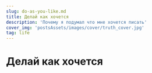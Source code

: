 ```yaml
---
slug: do-as-you-like.md
title: Делай как хочется
description: 'Почему я подумал что мне хочется писать'
cover_img: 'postsAssets/images/cover/truth_cover.jpg'
tag: life
---
```


# Делай как хочется
